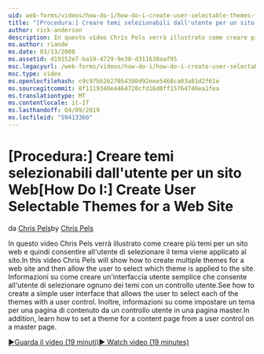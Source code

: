 ```yaml
---
uid: web-forms/videos/how-do-i/how-do-i-create-user-selectable-themes-for-a-web-site
title: "[Procedura:] Creare temi selezionabili dall'utente per un sito Web | Microsoft Docs"
author: rick-anderson
description: In questo video Chris Pels verrà illustrato come creare più temi per un sito web e quindi consentire all'utente di selezionare il tema viene applicato al sito. Vedere come...
ms.author: riande
ms.date: 03/13/2008
ms.assetid: d19152e7-ba19-4729-9e30-d311630aaf95
msc.legacyurl: /web-forms/videos/how-do-i/how-do-i-create-user-selectable-themes-for-a-web-site
msc.type: video
ms.openlocfilehash: c9c97bb2627054380d92eee5468ca03a81d2f61e
ms.sourcegitcommit: 0f1119340e4464720cfd16d0ff15764746ea1fea
ms.translationtype: MT
ms.contentlocale: it-IT
ms.lasthandoff: 04/09/2019
ms.locfileid: "59413360"
---
```

# <a name="how-do-i-create-user-selectable-themes-for-a-web-site"></a><span data-ttu-id="07879-104">[Procedura:] Creare temi selezionabili dall'utente per un sito Web</span><span class="sxs-lookup"><span data-stu-id="07879-104">[How Do I:] Create User Selectable Themes for a Web Site</span></span>

<span data-ttu-id="07879-105">da [Chris Pels](https://twitter.com/chrispels)</span><span class="sxs-lookup"><span data-stu-id="07879-105">by [Chris Pels](https://twitter.com/chrispels)</span></span>

<span data-ttu-id="07879-106">In questo video Chris Pels verrà illustrato come creare più temi per un sito web e quindi consentire all'utente di selezionare il tema viene applicato al sito.</span><span class="sxs-lookup"><span data-stu-id="07879-106">In this video Chris Pels will show how to create multiple themes for a web site and then allow the user to select which theme is applied to the site.</span></span> <span data-ttu-id="07879-107">Informazioni su come creare un'interfaccia utente semplice che consente all'utente di selezionare ognuno dei temi con un controllo utente.</span><span class="sxs-lookup"><span data-stu-id="07879-107">See how to create a simple user interface that allows the user to select each of the themes with a user control.</span></span> <span data-ttu-id="07879-108">Inoltre, informazioni su come impostare un tema per una pagina di contenuto da un controllo utente in una pagina master.</span><span class="sxs-lookup"><span data-stu-id="07879-108">In addition, learn how to set a theme for a content page from a user control on a master page.</span></span>

[<span data-ttu-id="07879-109">&#9654;Guarda il video (19 minuti)</span><span class="sxs-lookup"><span data-stu-id="07879-109">&#9654; Watch video (19 minutes)</span></span>](https://channel9.msdn.com/Blogs/ASP-NET-Site-Videos/how-do-i-create-user-selectable-themes-for-a-web-site)
